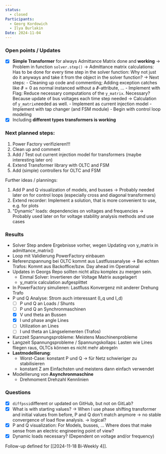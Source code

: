 ```yaml
---
status:
  - closed
Participants:
  - Georg Kordowich
  - Ilya Burlakin
Date: 2024-11-04
---
```

### Open points / Updates
- [x] **Simple Transformer** for always Admittance Matrix done and **working**
      -> Problem in function ```solver.step()```
      -> Admittance matrix calculations: Has to be done for every time step in the solver function: Why not just do it anyways and take it from the object in the solver function?
      -> Next steps:
	      - Cleaning up code and commenting; Adding exception catches like $\vartheta=0$ as normal instanced without a $\vartheta$-attribute, ...
	      - Implement with Flag: Reduce necessary computations of the ```y_matrix```. Necessary? Because update of bus voltages each time step needed -> Calculation of ```y_matrix```needed as well.
	      - Implement as current injection model
	      - Implement with tap changer (and FSM module)
	      - Begin with control loop modeling
- [x] Including **different types transformers is working**

### Next planned steps:
1. Power Factory verifizieren!!!
2. Clean up and comment
3. Add / Test out current injection model for transformers (maybe interesting later on)
4. Extend Transformer library with OLTC and FSM
5. Add (simple) controllers for OLTC and FSM

Further ideas / plannings:
1. Add P and Q visualization of models, and busses
   -> Probably needed later on for control loops (especially cross and diagonal transformers)
2. Extend recorder: Implement a solution, that is more convenient to use, e.g. for plots
3. "Dynamic" loads: dependencies on voltages and frequencies
   -> Probably used later on for voltage stability analysis methods and use cases 
### Results
- Solver Step andere Ergebnisse vorher, wegen Updating von y_matrix in admittance_matrix()
- Loop mit Validierung PowerFactory einbauen
- Referenzspannung bei OLTC kommt aus Lastflussanalyse
  -> Bei echten Trafos: Kommt aus Backoffice/bzw. Day ahead im Operational
- Updates in Georgs Repo sollten nicht allzu komplex zu mergen sein.
	- Einmal Solver: Invertieren der Voltage Matrix ausgelagert
	- y_matrix calculation aufgesplittet
- In PowerFactory simulieren: Lastfluss Konvergenz mit anderer Drehung Trafo
- P und Q Analyse: Strom auch interessant (I_q und I_d)
	- [ ] P und Q an Loads / Shunts
	- [ ] P und Q an Synchronmaschinen
	- [x] V und theta an Bussen
	- [x] I und phase angle Lines
	- [ ] Utilization an Lines
	- [ ] I und theta an Längselementen (Trafos)
- Kurzzeit Spannungsprobleme: Meistens Maschinenprobleme
- Langzeit Spannungsprobleme / Spannungskollaps: Lasten wie Lines fliegen raus, OLTCs können es nicht mehr abregeln 
- **Lastmodellierung**: 
	- Worst-Case: konstant P und Q -> für Netz schwieriger zu stabilisieren
	- konstant Z am Einfachsten und meistens dann einfach verwendet
- Modellierung von **Asynchronmaschine**
	- Drehmoment Drehzahl Kennlinien
### Questions
- [x] ```diffpssi```different or updated on GitHub, but not on GitLab?
- [x] What is with starting values? 
      -> When I use phase shifting transformer and initial values from before, P and Q don't match anymore -> no stable convergence of load flow analysis. -> logical?
- [x] P and Q visualization: For Models, busses, ... Where does that make sense from an electric engineering point of view?
- [x] Dynamic loads necessary? (Dependent on voltage and/or frequency)

Follow-up defined for [[2024-11-18 Bi-Weekly 4]].